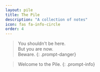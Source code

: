 ```yaml
---
layout: pile
title: The Pile
description: "A collection of notes"
icon: fas fa-info-circle
order: 4
---
```


> You shouldn't be here. \
> But you are now. \
> Beware.
{: .prompt-danger}

> Welcome to the Pile.
{: .prompt-info}